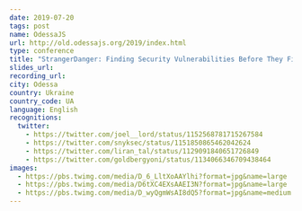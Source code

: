 ```yaml
---
date: 2019-07-20
tags: post
name: OdessaJS
url: http://old.odessajs.org/2019/index.html
type: conference
title: "StrangerDanger: Finding Security Vulnerabilities Before They Find You!"
slides_url:
recording_url:
city: Odessa
country: Ukraine
country_code: UA
language: English
recognitions:
  twitter:
    - https://twitter.com/joel__lord/status/1152568781715267584
    - https://twitter.com/snyksec/status/1151850865462042624
    - https://twitter.com/liran_tal/status/1129091840651726849
    - https://twitter.com/goldbergyoni/status/1134066346709438464
images:
  - https://pbs.twimg.com/media/D_6_LltXoAAYlhi?format=jpg&name=large
  - https://pbs.twimg.com/media/D6tXC4EXsAAEI3N?format=jpg&name=large
  - https://pbs.twimg.com/media/D_wyQgmWsAI8dQ5?format=jpg&name=medium
---
```


